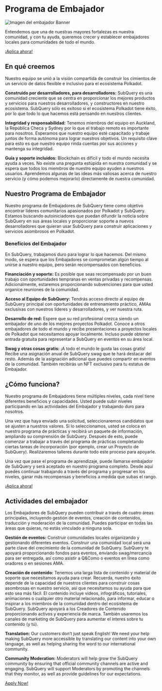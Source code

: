 # Programa de Embajador

![Imagen del embajador Banner](/assets/img/ambassador_banner.png)

Entendemos que una de nuestras mayores fortalezas es nuestra comunidad, y con tu ayuda, queremos crecer y establecer embajadores locales para comunidades de todo el mundo.

[¡Aplica ahora!](https://forms.gle/GXBbJ6LDpNfM2v1X6)

## En qué creemos

Nuestro equipo se unió a la visión compartida de construir los cimientos de un servicio de datos flexible e inclusivo para el ecosistema Polkadot.

**Construido por desarrolladores, para desarrolladores:** SubQuery es una comunidad creciente que se centra en proporcionar los mejores productos y servicios para nuestros desarrolladores, y constructores en nuestro ecosistema. SubQuery sólo es exitoso si el ecosistema Polkadot tiene éxito, por lo que todo lo que hacemos está pensando en nuestros clientes.

**Integridad y responsabilidad:** Tenemos miembros del equipo en Auckland, la República Checa y Sydney por lo que el trabajo remoto es importante para nosotros. Esperamos que nuestro equipo esté capacitado y trabaje juntos de forma autónoma para lograr nuestros objetivos. Un requisito clave para esto es que nuestro equipo rinda cuentas por sus acciones y mantenga su integridad.

**Guía y soporte incluidos:** Blockchain es difícil y todo el mundo necesita ayuda a veces. No existe una pregunta estúpida en nuestra comunidad y se espera que todos los miembros de nuestro equipo ayuden a nuestros usuarios. Aprendemos algunas de las ideas más valiosas acerca de nuestro servicio (y cómo podemos mejorarlo) directamente de nuestra comunidad.

## Nuestro Programa de Embajador

Nuestro programa de Embajadores de SubQuery tiene como objetivo encontrar líderes comunitarios apasionados por Polkadot y SubQuery. Estamos buscando autoiniciadores que puedan difundir la noticia sobre SubQuery en sus áreas locales y proporcionar soporte a nuevos desarrolladores que quieran usar SubQuery para construir aplicaciones y servicios asombrosos en Polkadot.

### Beneficios del Embajador

En SubQuery, trabajamos duro para lograr lo que hacemos. Del mismo modo, se espera que los Embajadores se comprometan algún tiempo al unirse a nuestro equipo, pero serán recompensados con beneficios.

**Financiación y soporte:** Es posible que seas recompensado por un buen trabajo con oportunidades tempranas en ventas privadas y recompensas. Adicionalmente, estaremos proporcionando subvenciones para que usted organice reuniones de la comunidad.

**Acceso al Equipo de SubQuery:** Tendrás acceso directo al equipo de SubQuery principal con oportunidades de entrenamiento práctico, AMAs exclusivas con nuestros líderes y desarrolladores, y ver nuestra ruta.

**Desarrollo de red:** Espere que su red profesional crezca siendo un embajador de uno de los mejores proyectos Polkadot. Conoce a otros embajadores de todo el mundo y recibe presentaciones a proyectos locales de Polkadot que necesitamos apoyar localmente. Incluso puede obtener entrada gratuita para representar a SubQuery en eventos en su área local.

**Swag y otras cosas gratis:** ¡A todo el mundo le gusta las cosas gratis! Recibe una asignación anual de SubQuery swag que te hará destacar del resto. Además de la asignación adicional que puedes compartir en eventos de la comunidad. También recibirás un NFT exclusivo para tu estatus de Embajador.

## ¿Cómo funciona?

Nuestro programa de Embajadores tiene múltiples niveles, cada nivel tiene diferentes beneficios y capacidades. Usted puede subir niveles participando en las actividades del Embajador y trabajando duro para nosotros.

Una vez que haya enviado una solicitud, seleccionaremos candidatos que se ajusten a nuestros valores. Si lo seleccionamos, usted se coloca en nuestro programa de prácticas y recibirá un paquete de información, ampliando su comprensión de SubQuery. Después de esto, puede comenzar a trabajar a través del programa de prácticas completando ciertas tareas de incorporación (por ejemplo, crear un Proyecto de SubQuery). Realizaremos talleres durante todo este proceso para apoyarle.

Una vez que pase el programa de aprendizaje, puede llamarse embajador de SubQuery y será aceptado en nuestro programa completo. Desde aquí puedes continuar trabajando a través del programa y progresar en los niveles, ganar más recompensas y beneficios a medida que subas el rango.

[¡Aplica ahora!](https://forms.gle/GXBbJ6LDpNfM2v1X6)

## Actividades del embajador

Los Embajadores de SubQuery pueden contribuir a través de cuatro áreas principales, incluyendo gestión de eventos, creación de contenidos, traducción y moderación de la comunidad. Puedes participar en todas las áreas que quieras, no estás vinculado a ninguna sola.

**Gestión de eventos:** Construir comunidades locales organizando y gestionando diferentes eventos. Construir una comunidad local será una parte clave del crecimiento de la comunidad de SubQuery. SubQuery te apoyará proporcionando fondos para eventos, enviando swag/mercancía para ser entregada, así como asistir a Q&Como o eventos en línea como oradores o en sesiones AMA.

**Creación de contenido:** Tenemos una larga lista de contenido y material de soporte que necesitamos ayuda para crear. Recuerda, nuestro éxito depende de la capacidad de nuestros clientes para construir cosas asombrosas en nuestro servicio, así que necesitamos su ayuda para que esto sea más fácil. El contenido incluye vídeos, infográficos, tutoriales, animaciones o cualquier otro material relacionado, para informar, educar o inspirar a los miembros de la comunidad dentro del ecosistema de SubQuery. SubQuery apoyará a los Creadores de Contenido proporcionando activos y experiencia de marca. También usaremos los canales de marketing de SubQuery para aumentar el interes sobre tu contenido (y tú).

**Translation:** Our customers don’t just speak English! We need your help making SubQuery more accessible by translating our content into your own language, as well as helping sharing the word to our international community.

**Community Moderation:** Moderators will help grow the SubQuery community by ensuring that official community channels are active and engaging. SubQuery will support Moderators by promoting the channels that they monitor, as well as provide guidelines for our expectations.

[Apply Now!](https://forms.gle/GXBbJ6LDpNfM2v1X6)